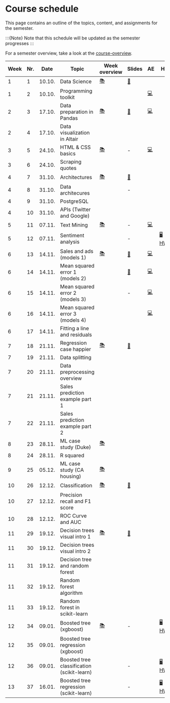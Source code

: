 # Course schedule

This page contains an outline of the topics, content, and assignments for the semester. 

:::{Note}
Note that this schedule will be updated as the semester progresses
:::

For a semester overview, take a look at the [course-overview](../docs/course-overview.md). 


|	Week	|	Nr.	|	Date	|	Topic	|	Week overview	|	Slides	|	AE	|	HW	|	Exam	|
|	---	|	---	|	---	|	---	|	---	|	---	|	---	|	---	|	---	|
|	1	|	1	|	10.10.	|	Data Science	|	[📚](../weeks/week1.md)	|	[📑](https://drive.google.com/file/d/1-MhFzAXL9l0z1381-DaqW63GFWsw_epQ/view?usp=sharing)	|		|		|		|
|	1	|	2	|	10.10.	|	Programming toolkit	|		|		|	[💻](../weeks/week1.md)	|		|		|
|	2	|	3	|	17.10.	|	Data preparation in Pandas	|	[📚](../weeks/week2.md)	|	[📑](https://drive.google.com/file/d/1-P-0r1sXlAoEj1CpGKu2JoFQg_0aICR-/view?usp=sharing)	|	[💻](../weeks/week2.md)	|		|		|
|	2	|	4	|	17.10.	|	Data visualization in Altair	|		|		|		|		|		|
|	3	|	5	|	24.10.	|	HTML & CSS basics	|	[📚](../weeks/week3.md)	|	 - 	|	[💻](../weeks/week3.md)	|		|		|
|	3	|	6	|	24.10.	|	Scraping quotes	|		|		|		|		|		|
|	4	|	7	|	31.10.	|	Architectures	|	[📚](../weeks/week4.md)	|	[📑](https://drive.google.com/file/d/1-kn1zRRwU_aXHCkATjUwnn0KfjQ2u6kY/view?usp=sharing)	|		|		|		|
|	4	|	8	|	31.10.	|	Data architecures	|		|	 - 	|		|		|		|
|	4	|	9	|	31.10.	|	PostgreSQL	|		|		|		|		|		|
|	4	|	10	|	31.10.	|	APIs (Twitter and Google)	|		|		|		|		|		|
|	5	|	11	|	07.11.	|	Text Mining	|	[📚](../weeks/week5.md)	|	 - 	|	[💻](../weeks/week5.md)	|		|		|
|	5	|	12	|	07.11.	|	Sentiment analysis	|		|	 - 	|		|	[🖥 HW1](https://e-learning.hdm-stuttgart.de/moodle/mod/page/view.php?id=267036)	|		|
|	6	|	13	|	14.11.	|	Sales and ads (models 1)	|	[📚](../weeks/week6.md)	|	[📑](https://drive.google.com/file/d/1-ZfUfZ671sAIsGPhKhvPfG9_mpgOXuro/view?usp=sharing)	|	[💻](../weeks/week6.md)	|		|		|
|	6	|	14	|	14.11.	|	Mean squared error 1 (models 2)	|		|	[📑](https://drive.google.com/file/d/10ugq6FglzLn85wp3keqJuA4SEyXKgk4T/view?usp=sharing)	|	[💻](../weeks/week6.md)	|		|		|
|	6	|	15	|	14.11.	|	Mean squared error 2 (models 3)	|		|	 - 	|	[💻](../weeks/week6.md)	|		|		|
|	6	|	16	|	14.11.	|	Mean squared error 3 (models 4)	|		|		|	[💻](../weeks/week6.md)	|		|		|
|	6	|	17	|	14.11.	|	Fitting a line and residuals	|		|		|		|		|		|
|	7	|	18	|	21.11.	|	Regression case happier	|	[📚](../weeks/week7.md)	|	[📑](https://drive.google.com/file/d/1-cGm0I8N0sVjoLRFJrz-4t15PlR_Qy_4/view?usp=sharing)	|		|		|		|
|	7	|	19	|	21.11.	|	Data splitting	|		|		|		|		|		|
|	7	|	20	|	21.11.	|	Data preprocessing overview	|		|		|		|		|		|
|	7	|	21	|	21.11.	|	Sales prediction example part 1	|		|		|		|		|		|
|	7	|	22	|	21.11.	|	Sales prediction example part 2	|		|		|		|		|		|
|	8	|	23	|	28.11.	|	ML case study (Duke)	|	[📚](../weeks/week8.md)	|		|		|		|		|
|	8	|	24	|	28.11.	|	R squared	|		|		|		|		|		|
|	9	|	25	|	05.12.	|	ML case study (CA housing)	|	[📚](../weeks/week9.md)	|		|		|		|		|
|	10	|	26	|	12.12.	|	Classification	|	[📚](../weeks/week10.md)	|	[📑](https://drive.google.com/file/d/10OqatAw0GhYYQcRs3nkg5AON0v19d3L7/view?usp=sharing)	|		|		|		|
|	10	|	27	|	12.12.	|	Precision recall and F1 score	|		|		|		|		|		|
|	10	|	28	|	12.12.	|	ROC Curve and AUC	|		|		|		|		|		|
|	11	|	29	|	19.12.	|	Decision trees visual intro 1	|	[📚](../weeks/week11.md)	|	[📑](https://drive.google.com/file/d/10ugq6FglzLn85wp3keqJuA4SEyXKgk4T/view?usp=sharing)	|		|		|		|
|	11	|	30	|	19.12.	|	Decision trees visual intro 2	|		|		|		|		|		|
|	11	|	31	|	19.12.	|	Decision tree and random forest	|		|		|		|		|		|
|	11	|	32	|	19.12.	|	Random forest algorithm	|		|		|		|		|		|
|	11	|	33	|	19.12.	|	Random forest in scikit-learn	|		|		|		|		|		|
|	12	|	34	|	09.01.	|	Boosted tree (xgboost)	|	[📚](../weeks/week12.md)	|	 - 	|		|	[🖥 HW2](https://e-learning.hdm-stuttgart.de/moodle/mod/page/view.php?id=270904)	|		|
|	12	|	35	|	09.01.	|	Boosted tree regression (xgboost)	|		|		|		|		|		|
|	12	|	36	|	09.01.	|	Boosted tree classification (scikit-learn)	|		|	 - 	|		|	[🖥 HW2](https://e-learning.hdm-stuttgart.de/moodle/mod/page/view.php?id=270904)	|		|
|	13	|	37	|	16.01.	|	Boosted tree regression (scikit-learn)	|		|	 - 	|		|	[🖥 HW2](https://e-learning.hdm-stuttgart.de/moodle/mod/page/view.php?id=270904)	|		|
